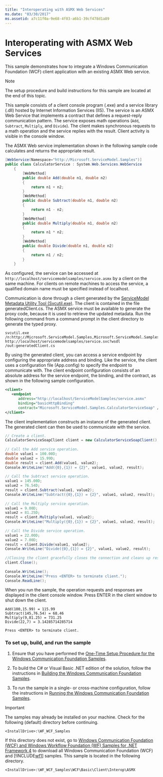 ```yaml
---
title: "Interoperating with ASMX Web Services"
ms.date: "03/30/2017"
ms.assetid: a7c11f0a-9e68-4f03-a6b1-39cf478d1a89
---
```

# Interoperating with ASMX Web Services
This sample demonstrates how to integrate a Windows Communication Foundation (WCF) client application with an existing ASMX Web service.  
  
> [!NOTE]
> The setup procedure and build instructions for this sample are located at the end of this topic.  
  
 This sample consists of a client console program (.exe) and a service library (.dll) hosted by Internet Information Services (IIS). The service is an ASMX Web Service that implements a contract that defines a request-reply communication pattern. The service exposes math operations (`Add`, `Subtract`, `Multiply`, and `Divide`). The client makes synchronous requests to a math operation and the service replies with the result. Client activity is visible in the console window.  
  
 The ASMX Web service implementation shown in the following sample code calculates and returns the appropriate result.  
  
```csharp  
[WebService(Namespace="http://Microsoft.ServiceModel.Samples")]  
public class CalculatorService : System.Web.Services.WebService  
    {  
        [WebMethod]  
        public double Add(double n1, double n2)  
        {  
            return n1 + n2;  
        }  
        [WebMethod]  
        public double Subtract(double n1, double n2)  
        {  
            return n1 - n2;  
        }  
        [WebMethod]  
        public double Multiply(double n1, double n2)  
        {  
            return n1 * n2;  
        }  
        [WebMethod]  
        public double Divide(double n1, double n2)  
        {  
            return n1 / n2;  
        }  
    }  
```  
  
 As configured, the service can be accessed at `http://localhost/servicemodelsamples/service.asmx` by a client on the same machine. For clients on remote machines to access the service, a qualified domain name must be specified instead of localhost.  
  
 Communication is done through a client generated by the [ServiceModel Metadata Utility Tool (Svcutil.exe)](../servicemodel-metadata-utility-tool-svcutil-exe.md). The client is contained in the file generatedClient.cs. The ASMX service must be available to generate the proxy code, because it is used to retrieve the updated metadata. Run the following command from a command prompt in the client directory to generate the typed proxy.  
  
```console  
svcutil.exe /n:http://Microsoft.ServiceModel.Samples,Microsoft.ServiceModel.Samples http://localhost/servicemodelsamples/service.svc?wsdl /out:generatedClient.cs  
```  
  
 By using the generated client, you can access a service endpoint by configuring the appropriate address and binding. Like the service, the client uses a configuration file (App.config) to specify the endpoint to communicate with. The client endpoint configuration consists of an absolute address for the service endpoint, the binding, and the contract, as shown in the following sample configuration.  
  
```xml  
<client>  
   <endpoint
      address="http://localhost/ServiceModelSamples/service.asmx"
      binding="basicHttpBinding"
      contract="Microsoft.ServiceModel.Samples.CalculatorServiceSoap" />  
</client>  
```  
  
 The client implementation constructs an instance of the generated client. The generated client can then be used to communicate with the service.  
  
```csharp  
// Create a client.  
CalculatorServiceSoapClient client = new CalculatorServiceSoapClient();  
  
// Call the Add service operation.  
double value1 = 100.00D;  
double value2 = 15.99D;  
double result = client.Add(value1, value2);  
Console.WriteLine("Add({0},{1}) = {2}", value1, value2, result);  
  
// Call the Subtract service operation.  
value1 = 145.00D;  
value2 = 76.54D;  
result = client.Subtract(value1, value2);  
Console.WriteLine("Subtract({0},{1}) = {2}", value1, value2, result);  
  
// Call the Multiply service operation.  
value1 = 9.00D;  
value2 = 81.25D;  
result = client.Multiply(value1, value2);  
Console.WriteLine("Multiply({0},{1}) = {2}", value1, value2, result);  
  
// Call the Divide service operation.  
value1 = 22.00D;  
value2 = 7.00D;  
result = client.Divide(value1, value2);  
Console.WriteLine("Divide({0},{1}) = {2}", value1, value2, result);  
  
//Closing the client gracefully closes the connection and cleans up resources.  
client.Close();  
  
Console.WriteLine();  
Console.WriteLine("Press <ENTER> to terminate client.");  
Console.ReadLine();  
```  
  
 When you run the sample, the operation requests and responses are displayed in the client console window. Press ENTER in the client window to shut down the client.  
  
```output
Add(100,15.99) = 115.99  
Subtract(145,76.54) = 68.46  
Multiply(9,81.25) = 731.25  
Divide(22,7) = 3.14285714285714  
  
Press <ENTER> to terminate client.  
```  
  
### To set up, build, and run the sample  
  
1. Ensure that you have performed the [One-Time Setup Procedure for the Windows Communication Foundation Samples](one-time-setup-procedure-for-the-wcf-samples.md).  
  
2. To build the C# or Visual Basic .NET edition of the solution, follow the instructions in [Building the Windows Communication Foundation Samples](building-the-samples.md).  
  
3. To run the sample in a single- or cross-machine configuration, follow the instructions in [Running the Windows Communication Foundation Samples](running-the-samples.md).  
  
> [!IMPORTANT]
> The samples may already be installed on your machine. Check for the following (default) directory before continuing.  
>
> `<InstallDrive>:\WF_WCF_Samples`  
>
> If this directory does not exist, go to [Windows Communication Foundation (WCF) and Windows Workflow Foundation (WF) Samples for .NET Framework 4](https://www.microsoft.com/download/details.aspx?id=21459) to download all Windows Communication Foundation (WCF) and [!INCLUDE[wf1](../../../../includes/wf1-md.md)] samples. This sample is located in the following directory.  
>
> `<InstallDrive>:\WF_WCF_Samples\WCF\Basic\Client\Interop\ASMX`  

